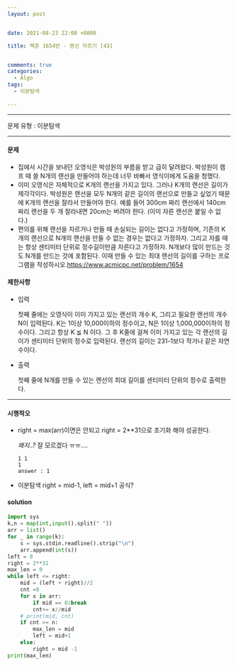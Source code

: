 ```yaml
---
layout: post


date: 2021-08-23 22:00 +0800

title: 백준 1654번 - 랜선 자르기 [43]


comments: true
categories: 
  - Algo
tags: 
  - 이분탐색
  
---
```


---



문제 유형 : 이분탐색



---

#### 문제

- 집에서 시간을 보내던 오영식은 박성원의 부름을 받고 급히 달려왔다. 박성원이 캠프 때 쓸 N개의 랜선을 만들어야 하는데 너무 바빠서 영식이에게 도움을 청했다.
- 이미 오영식은 자체적으로 K개의 랜선을 가지고 있다. 그러나 K개의 랜선은 길이가 제각각이다. 박성원은 랜선을 모두 N개의 같은 길이의 랜선으로 만들고 싶었기 때문에 K개의 랜선을 잘라서 만들어야 한다. 예를 들어 300cm 짜리 랜선에서 140cm 짜리 랜선을 두 개 잘라내면 20cm는 버려야 한다. (이미 자른 랜선은 붙일 수 없다.)
- 편의를 위해 랜선을 자르거나 만들 때 손실되는 길이는 없다고 가정하며, 기존의 K개의 랜선으로 N개의 랜선을 만들 수 없는 경우는 없다고 가정하자. 그리고 자를 때는 항상 센티미터 단위로 정수길이만큼 자른다고 가정하자. N개보다 많이 만드는 것도 N개를 만드는 것에 포함된다. 이때 만들 수 있는 최대 랜선의 길이를 구하는 프로그램을 작성하시오.https://www.acmicpc.net/problem/1654

#### 제한사항

- 입력

  첫째 줄에는 오영식이 이미 가지고 있는 랜선의 개수 K, 그리고 필요한 랜선의 개수 N이 입력된다. K는 1이상 10,000이하의 정수이고, N은 1이상 1,000,000이하의 정수이다. 그리고 항상 K ≦ N 이다. 그 후 K줄에 걸쳐 이미 가지고 있는 각 랜선의 길이가 센티미터 단위의 정수로 입력된다. 랜선의 길이는 231-1보다 작거나 같은 자연수이다.

  

- 출력

  첫째 줄에 N개를 만들 수 있는 랜선의 최대 길이를 센티미터 단위의 정수로 출력한다.

---

#### 시행착오


- right = max(arr)이면은 안되고 right = 2**31으로 초기화 해야 성공한다. 

  *왜지..?* 잘 모르겠다 ㅠㅠ....

  ```
  1 1
  1 
  answer : 1
  ```

- 이분탐색 right = mid-1, left = mid+1 공식?

#### solution

```python
import sys
k,n = map(int,input().split(" "))
arr = list()
for _ in range(k):
    s = sys.stdin.readline().strip("\n")
    arr.append(int(s))
left = 0
right = 2**31
max_len = 0
while left <= right:
    mid = (left + right)//2
    cnt =0
    for x in arr:
        if mid == 0:break
        cnt+= x//mid
    # print(mid, cnt)
    if cnt >= n:
        max_len = mid
        left = mid+1
    else:
        right = mid -1
print(max_len)
```



 